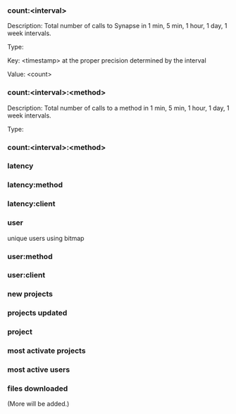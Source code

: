 ### count:\<interval\> ###

Description: Total number of calls to Synapse in 1 min, 5 min, 1 hour, 1 day, 1 week intervals.

Type:

Key: \<timestamp\> at the proper precision determined by the interval

Value: \<count\>

### count:\<interval\>:\<method\> ###

Description: Total number of calls to a method in 1 min, 5 min, 1 hour, 1 day, 1 week intervals.

Type: 

### count:\<interval\>:\<method\> ###

### latency ###

### latency:method ###

### latency:client ###

### user ###

unique users using bitmap

### user:method

### user:client ###

### new projects ###

### projects updated ###

### project  ###

### most activate projects ###

### most active users ###

### files downloaded ###

(More will be added.)